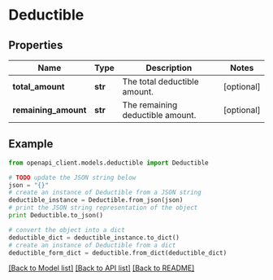 # Deductible


## Properties
Name | Type | Description | Notes
------------ | ------------- | ------------- | -------------
**total_amount** | **str** | The total deductible amount. | [optional] 
**remaining_amount** | **str** | The remaining deductible amount. | [optional] 

## Example

```python
from openapi_client.models.deductible import Deductible

# TODO update the JSON string below
json = "{}"
# create an instance of Deductible from a JSON string
deductible_instance = Deductible.from_json(json)
# print the JSON string representation of the object
print Deductible.to_json()

# convert the object into a dict
deductible_dict = deductible_instance.to_dict()
# create an instance of Deductible from a dict
deductible_form_dict = deductible.from_dict(deductible_dict)
```
[[Back to Model list]](../README.md#documentation-for-models) [[Back to API list]](../README.md#documentation-for-api-endpoints) [[Back to README]](../README.md)


